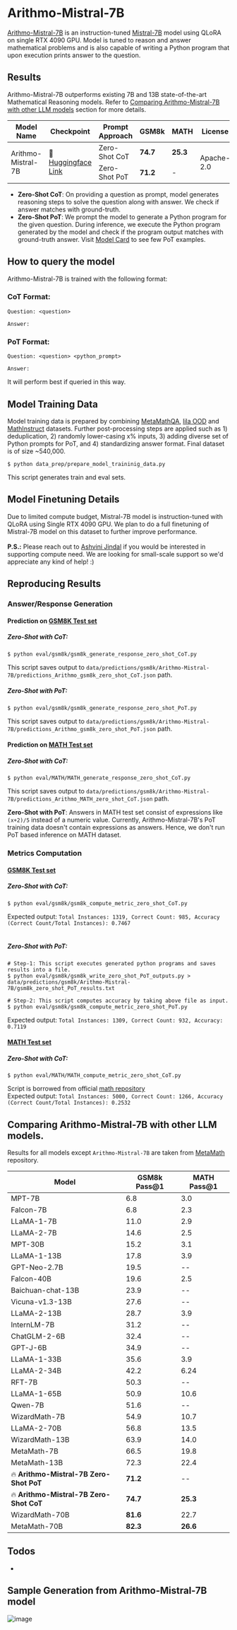 # Arithmo-Mistral-7B
[Arithmo-Mistral-7B](https://huggingface.co/akjindal53244/Arithmo-Mistral-7B) is an instruction-tuned [Mistral-7B](https://huggingface.co/mistralai/Mistral-7B-v0.1) model using QLoRA on single RTX 4090 GPU. Model is tuned to reason and answer mathematical problems and is also capable of writing a Python program that upon execution prints answer to the question.


## Results

Arithmo-Mistral-7B outperforms existing 7B and 13B state-of-the-art Mathematical Reasoning models. Refer to [Comparing Arithmo-Mistral-7B with other LLM models](https://github.com/akjindal53244/Arithmo-Mistral-7B/tree/master#comparing-arithmo-mistral-7b-with-other-llm-models) section for more details.

<table>
    <thead>
        <tr>
            <th>Model Name</th>
            <th>Checkpoint</th>
            <th>Prompt Approach</th>
            <th>GSM8k</th>
            <th>MATH</th>
            <th>License</th>
        </tr>
    </thead>
    <tbody>
        <tr>
            <td rowspan=2>Arithmo-Mistral-7B</td>
            <td rowspan=2>🤗 <a href="https://huggingface.co/akjindal53244/Arithmo-Mistral-7B" target="_blank">Huggingface Link</a></td>
            <td>Zero-Shot CoT</td>
            <td><b>74.7</b></td>
            <td><b>25.3</b></td>
            <td rowspan=2>Apache-2.0</td>
        </tr>
        <tr>
            <td>Zero-Shot PoT</td>
            <td><b>71.2</b></td>
            <td>-</td>
        </tr>
    </tbody>
</table>

- **Zero-Shot CoT**: On providing a question as prompt, model generates reasoning steps to solve the question along with answer. We check if answer matches with ground-truth.
- **Zero-Shot PoT**: We prompt the model to generate a Python program for the given question. During inference, we execute the Python program generated by the model and check if the program output matches with ground-truth answer. Visit [Model Card](https://huggingface.co/akjindal53244/Arithmo-Mistral-7B) to see few PoT examples.


## How to query the model

Arithmo-Mistral-7B is trained with the following format:

### CoT Format:
```
Question: <question>

Answer:
```

### PoT Format:
```
Question: <question> <python_prompt>

Answer:
```

It will perform best if queried in this way.


## Model Training Data
Model training data is prepared by combining [MetaMathQA](https://huggingface.co/datasets/meta-math/MetaMathQA), [lila OOD](https://huggingface.co/datasets/allenai/lila/viewer/ood) and [MathInstruct](https://huggingface.co/datasets/TIGER-Lab/MathInstruct) datasets. Further post-processing steps are applied such as 1) deduplication, 2) randomly lower-casing x% inputs, 3) adding diverse set of Python prompts for PoT, and 4) standardizing answer format. Final dataset is of size ~540,000.
```
$ python data_prep/prepare_model_traininig_data.py
```
This script generates train and eval sets.

## Model Finetuning Details
Due to limited compute budget, Mistral-7B model is instruction-tuned with QLoRA using Single RTX 4090 GPU. We plan to do a full finetuning of Mistral-7B model on this dataset to further improve performance. <br>
<br>
**P.S.:** Please reach out to [Ashvini Jindal](https://www.linkedin.com/in/ashvini-jindal-26653262/) if you would be interested in supporting compute need. We are looking for small-scale support so we'd appreciate any kind of help! :)

## Reproducing Results

### Answer/Response Generation

#### Prediction on [GSM8K Test set](https://huggingface.co/datasets/gsm8k/viewer/main/test)
##### Zero-Shot with CoT:
```
$ python eval/gsm8k/gsm8k_generate_response_zero_shot_CoT.py
```
This script saves output to `data/predictions/gsm8k/Arithmo-Mistral-7B/predictions_Arithmo_gsm8k_zero_shot_CoT.json` path.

##### Zero-Shot with PoT:
```
$ python eval/gsm8k/gsm8k_generate_response_zero_shot_PoT.py
```
This script saves output to `data/predictions/gsm8k/Arithmo-Mistral-7B/predictions_Arithmo_gsm8k_zero_shot_PoT.json` path.

#### Prediction on [MATH Test set](https://huggingface.co/datasets/competition_math/viewer/default/test)
##### Zero-Shot with CoT:
```
$ python eval/MATH/MATH_generate_response_zero_shot_CoT.py
```
This script saves output to `data/predictions/gsm8k/Arithmo-Mistral-7B/predictions_Arithmo_MATH_zero_shot_CoT.json` path.

**Zero-Shot with PoT**: Answers in MATH test set consist of expressions like `(x+2)/5` instead of a numeric value. Currently, Arithmo-Mistral-7B's PoT training data doesn't contain expressions as answers. Hence, we don't run PoT based inference on MATH dataset.


### Metrics Computation

#### [GSM8K Test set](https://huggingface.co/datasets/gsm8k/viewer/main/test)
##### Zero-Shot with CoT:
```
$ python eval/gsm8k/gsm8k_compute_metric_zero_shot_CoT.py
```
Expected output: `Total Instances: 1319, Correct Count: 985, Accuracy (Correct Count/Total Instances): 0.7467` <br> <br>
##### Zero-Shot with PoT:
```
# Step-1: This script executes generated python programs and saves results into a file.
$ python eval/gsm8k/gsm8k_write_zero_shot_PoT_outputs.py > data/predictions/gsm8k/Arithmo-Mistral-7B/gsm8k_zero_shot_PoT_results.txt

# Step-2: This script computes accuracy by taking above file as input.
$ python eval/gsm8k/gsm8k_compute_metric_zero_shot_PoT.py
```
Expected output: `Total Instances: 1309, Correct Count: 932, Accuracy: 0.7119`

#### [MATH Test set](https://huggingface.co/datasets/competition_math/viewer/default/test)
##### Zero-Shot with CoT:
```
$ python eval/MATH/MATH_compute_metric_zero_shot_CoT.py
```
Script is borrowed from official [math repository](https://github.com/hendrycks/math/blob/main/modeling/math_equivalence.py) <br>
Expected output: `Total Instances: 5000, Correct Count: 1266, Accuracy (Correct Count/Total Instances): 0.2532`


## Comparing Arithmo-Mistral-7B with other LLM models.
Results for all models except `Arithmo-Mistral-7B` are taken from [MetaMath](https://github.com/meta-math/MetaMath/blob/main/README.MD) repository.

| Model               | GSM8k Pass@1 | MATH Pass@1 |
|---------------------|--------------|-------------|
| MPT-7B              | 6.8          | 3.0         |
| Falcon-7B           | 6.8          | 2.3         |
| LLaMA-1-7B          | 11.0         | 2.9         |
| LLaMA-2-7B          | 14.6         | 2.5         |
| MPT-30B             | 15.2         | 3.1         |
| LLaMA-1-13B         | 17.8         | 3.9         |
| GPT-Neo-2.7B        | 19.5         | --          |
| Falcon-40B          | 19.6         | 2.5         |
| Baichuan-chat-13B   | 23.9         | --          |
| Vicuna-v1.3-13B     | 27.6         | --          |
| LLaMA-2-13B         | 28.7         | 3.9         |
| InternLM-7B         | 31.2         | --          |
| ChatGLM-2-6B        | 32.4         | --          |
| GPT-J-6B            | 34.9         | --          |
| LLaMA-1-33B         | 35.6         | 3.9         |
| LLaMA-2-34B         | 42.2         | 6.24        |
| RFT-7B              | 50.3         | --          |
| LLaMA-1-65B         | 50.9         | 10.6        |
| Qwen-7B             | 51.6         | --          |
| WizardMath-7B       | 54.9         | 10.7        |
| LLaMA-2-70B         | 56.8         | 13.5        |
| WizardMath-13B      | 63.9         | 14.0        |
| MetaMath-7B         | 66.5         | 19.8        |
| MetaMath-13B        | 72.3         | 22.4        |
| 🔥 **Arithmo-Mistral-7B Zero-Shot PoT**  | **71.2** | --       |
| 🔥 **Arithmo-Mistral-7B Zero-Shot CoT**  | **74.7** | **25.3**       |
| WizardMath-70B      | **81.6**     | 22.7        |
| MetaMath-70B        | **82.3**     | **26.6**        |


## Todos

- 

## Sample Generation from Arithmo-Mistral-7B model
![image](https://github.com/akjindal53244/Arithmo-Mistral-7B/assets/5215386/e544bf81-0f1a-4f7b-aa35-9b1d90b31c6e)
